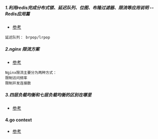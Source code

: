 
##### 1.利用redis完成分布式锁、延迟队列、位图、布隆过滤器、限流等应用说明 -- Redis应用篇
- [参考](https://blog.csdn.net/IT_faquir/article/details/109225618)
```text
延迟队列： brpop/lrpop
```

##### 2.nginx 限流方案
- [参考](https://juejin.cn/post/6844903950815068174)
```text
Nginx限流主要分为两种方式：
限制访问频率
限制并发连接数
```

##### 3.四层负载均衡和七层负载均衡的区别在哪里
- [参考](https://zhuanlan.zhihu.com/p/34904010)

#### 4.go context 
- [参考](https://www.liwenzhou.com/posts/Go/go_context/)